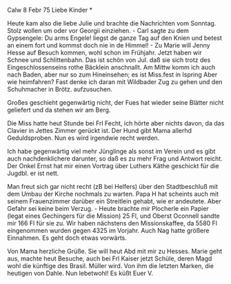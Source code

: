  Calw 8 Febr 75
Liebe Kinder <Fried>*

Heute kam also die liebe Julie und brachte die Nachrichten vom Sonntag. Stolz wollen um oder vor Georgii einziehen. - Carl sagte zu dem Gypsengele: Du arms Engele! liegst de ganze Tag auf den Knien und betest an einem fort und kommst doch nie in de Himmel! - Zu Marie will Jenny Hesse auf Besuch kommen, wohl schon im Frühjahr. Jetzt haben wir Schnee und Schlittenbahn. 
Das ist schön von Jul. daß sie sich trotz des Eingeschlossenseins rothe Bäcklein anschnallt. Am Mittw komm ich auch nach Baden, aber nur so zum Hineinsehen; es ist Miss.fest in Ispring Aber wie heimfahren? Fast denke ich daran mit Wildbader Zug zu gehen und den Schuhmacher in Brötz. aufzusuchen.

Großes geschieht gegenwärtig nicht, der Fues hat wieder seine Blätter nicht geliefert und da stehen wir am Berg.

Die Miss hatte heut Stunde bei Frl Fecht, ich hörte aber nichts davon, da das Clavier in Jettes Zimmer gerückt ist. Der Hund gibt Mama allerhd Geduldsproben. Nun es wird irgendwie recht werden.

Ich habe gegenwärtig viel mehr Jünglinge als sonst im Verein und es gibt auch nachdenklichere darunter, so daß es zu mehr Frag und Antwort reicht. 
Der Onkel Ernst hat mir einen Vortrag über Luthers Käthe geschickt für die Jugdbl. er ist nett.

Man freut sich gar nicht recht (zB bei Helfers) über den Stadtbeschluß mit dem Umbau der Kirche nochmals zu warten. Papa H hat scheints auch mit seinem Frauenzimmer darüber ein Streitlein gehabt, wie er andeutete. Aber Gefahr sei keine beim Verzug. - Heute brachte mir Plocherle ein Papier (legat eines Gechingers für die Mission) 25 Fl, und Oberst Oconnell sandte mir 166 Fl für sie zu. Wir haben nächstens den Missionskaffee, da 5580 Fl eingenommen wurden gegen 4325 im Vorjahr. Auch Nag hatte größere Einnahmen. Es geht doch etwas vorwärts.

Von Mama herzliche Grüße. Sie will heut Abd mit mir zu Hesses. Marie geht aus, machte heut Besuche, auch bei Frl Kaiser jetzt Schüle, deren Magd wohl die künftige des Brasil. Müller wird. Von ihm die letzten Marken, die heutigen von Dahle. Nun lebetwohl! Es küßt
 Euer V.
